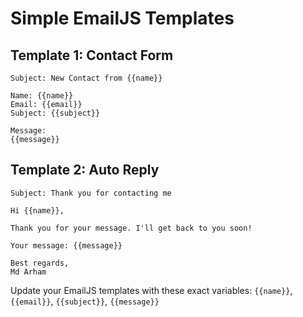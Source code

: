 # Simple EmailJS Templates

## Template 1: Contact Form
```
Subject: New Contact from {{name}}

Name: {{name}}
Email: {{email}}
Subject: {{subject}}

Message:
{{message}}
```

## Template 2: Auto Reply
```
Subject: Thank you for contacting me

Hi {{name}},

Thank you for your message. I'll get back to you soon!

Your message: {{message}}

Best regards,
Md Arham
```

Update your EmailJS templates with these exact variables: `{{name}}`, `{{email}}`, `{{subject}}`, `{{message}}`